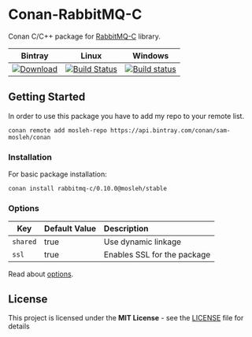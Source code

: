 # Conan-RabbitMQ-C

Conan C/C++ package for [RabbitMQ-C](https://github.com/alanxz/rabbitmq-c) library.

| Bintray | Linux | Windows |
|---------|--------|----------|
|[ ![Download](https://api.bintray.com/packages/sam-mosleh/conan/rabbitmq-c:mosleh/images/download.svg?version=0.10.0:stable) ](https://bintray.com/sam-mosleh/conan/rabbitmq-c:mosleh/0.10.0:stable/link)|[![Build Status](https://travis-ci.com/sam-mosleh/conan-rabbitmq-c.svg?branch=release%2F0.10.0)](https://travis-ci.com/sam-mosleh/conan-rabbitmq-c)|[![Build status](https://ci.appveyor.com/api/projects/status/r30veyik8o24yyev/branch/release/0.10.0?svg=true)](https://ci.appveyor.com/project/sam-mosleh/conan-rabbitmq-c/branch/release/0.10.0)|



## Getting Started

In order to use this package you have to add my repo to your remote list.
```
conan remote add mosleh-repo https://api.bintray.com/conan/sam-mosleh/conan
```

### Installation

For basic package installation:

```
conan install rabbitmq-c/0.10.0@mosleh/stable
```

### Options

Key | Default Value | Description
--- | --- | :--
`shared` | true | Use dynamic linkage
`ssl` | true | Enables SSL for the package

Read about [options](https://docs.conan.io/en/latest/creating_packages/getting_started.html?highlight=options#settings-vs-options).

## License

This project is licensed under the **MIT License** - see the [LICENSE](https://github.com/alanxz/rabbitmq-c/blob/master/LICENSE-MIT) file for details
